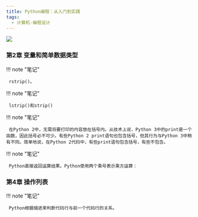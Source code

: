 ```yaml
---
title: Python编程：从入门到实践
tags:
  - 计算机-编程设计
---
```


![](https://cdn.weread.qq.com/weread/cover/8/YueWen_22806930/s_YueWen_22806930.jpg)


### 第2章 变量和简单数据类型




!!! note "笔记"

	 rstrip()。 


!!! note "笔记"

	 lstrip()和strip() 


!!! note "笔记"

	 在Python 2中，无需将要打印的内容放在括号内。从技术上说，Python 3中的print是一个函数，因此括号必不可少。有些Python 2 print语句也包含括号，但其行为与Python 3中稍有不同。简单地说，在Python 2代码中，有些print语句包含括号，有些不包含。
 


!!! note "笔记"

	 Python直接返回运算结果。Python使用两个乘号表示乘方运算：
 


### 第4章 操作列表




!!! note "笔记"

	 Python根据缩进来判断代码行与前一个代码行的关系。 

